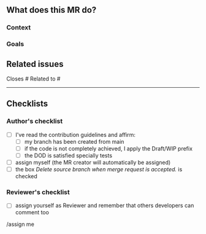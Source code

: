 ## What does this MR do?

### Context

<!-- Briefly describe what this MR is about. -->

### Goals

<!-- Briefly describe what this MR means to solve/improve... -->

## Related issues

<!-- Link related issues below. -->

Closes #
Related to #

---

## Checklists

<!-- No need to modify the lines below, just to check -->

### Author's checklist

- [ ] I've read the contribution guidelines and affirm:
  - [ ] my branch has been created from main
  - [ ] if the code is not completely achieved, I apply the Draft/WIP prefix
  - [ ] the DOD is satisfied specially tests
- [ ] assign myself (the MR creator will automatically be assigned)
- [ ] the box _Delete source branch when merge request is accepted._ is checked

### Reviewer's checklist

- [ ] assign yourself as Reviewer and remember that others developers can comment too

<!-- GitLab quick actions -->
/assign me
